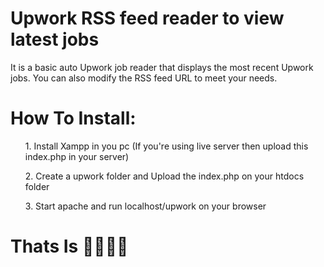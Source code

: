 # Upwork RSS feed reader to view latest jobs
It is a basic auto Upwork job reader that displays the most recent Upwork jobs. You can also modify the RSS feed URL to meet your needs.


<h1><b>How To Install: </b></h1>
<ul>1. Install Xampp in you pc (If you're using live server then upload this index.php in your server)</ul>
<ul>2. Create a upwork folder and Upload the index.php on your htdocs folder </ul>
<ul>3. Start apache and run localhost/upwork on your browser</ul>

<h1>Thats Is 🥳🥳🎉🎉</h1>
